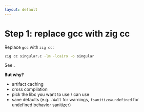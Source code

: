 ```yaml
---
layout: default
---
```

<h1>Step 1: replace gcc with <span class="color:accent">zig cc</span></h1>

<Transform scale="0.85">

Replace <code class="inline-code">gcc</code> with <code class="inline-code">zig cc</code>:

```sh
zig cc singular.c -lm -lcairo -o singular
```

See <Anchor href="https://andrewkelley.me/post/zig-cc-powerful-drop-in-replacement-gcc-clang.html" text="zig cc: a Powerful Drop-In Replacement for GCC/Clang" />.

**But why?**

- artifact caching
- cross compilation
- pick the libc you want to use / can use
- sane defaults (e.g. <code class="inline-code">-Wall</code> for warnings, <code class="inline-code">fsanitize=undefined</code> for undefined behavior sanitizer)

</Transform>

<!--
https://ruoyusun.com/2022/02/27/zig-cc.html

https://nathancraddock.com/blog/2022/zig-cc-undefined-behavior/

Use `zig cc --verbose` if you want to see all compiler flags set by default.
-->
